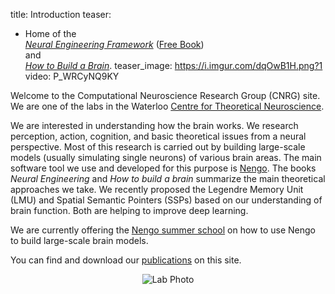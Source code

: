 title: Introduction
teaser:
  - Home of the <br><a href="http://compneuro.uwaterloo.ca/research/nef.html"><em>Neural Engineering Framework</em></a> ([Free Book](https://compneuro.uwaterloo.ca/files/Eliasmith.Anderson.2003.Neural.Engineering.Full.Book.pdf))<br>  and <br><a href="http://www.amazon.com/How-Build-Brain-Architecture-Architectures/dp/0199794545/"><em>How to Build a Brain</em></a>.
teaser_image: https://i.imgur.com/dqOwB1H.png?1
video: P_WRCyNQ9KY

Welcome to the Computational Neuroscience Research Group (CNRG) site. We are
one of the labs in the Waterloo [Centre for Theoretical Neuroscience](http://ctn.uwaterloo.ca/).

We are interested in understanding how the brain works. We research
perception, action, cognition, and basic theoretical issues from a neural
perspective. Most of this research is carried out by building large-scale
models (usually simulating single neurons) of various brain areas. The main
software tool we use and developed for this purpose is
[Nengo](http://nengo.ai/). The books _Neural Engineering_ and _How to build a brain_ summarize the main
theoretical approaches we take. We recently proposed the Legendre Memory Unit (LMU) and Spatial Semantic Pointers (SSPs)
based on our understanding of brain function. Both are helping to improve deep learning.

We are currently offering the
[Nengo summer school](https://www.nengo.ai/summer-school)
on how to use Nengo to build large-scale brain models.

You can find and download our [publications](/publications.html) on this site.

<center><img src="https://imgur.com/a/4nTxqEG" alt="Lab Photo" /></center>
